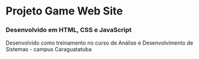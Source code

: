 # Projeto Game Web Site

### Desenvolvido em HTML, CSS e JavaScript


Desenvolvido como treinamento no curso de 
Análise e Desenvolvimento de Sistemas - 
campus Caraguatatuba 
